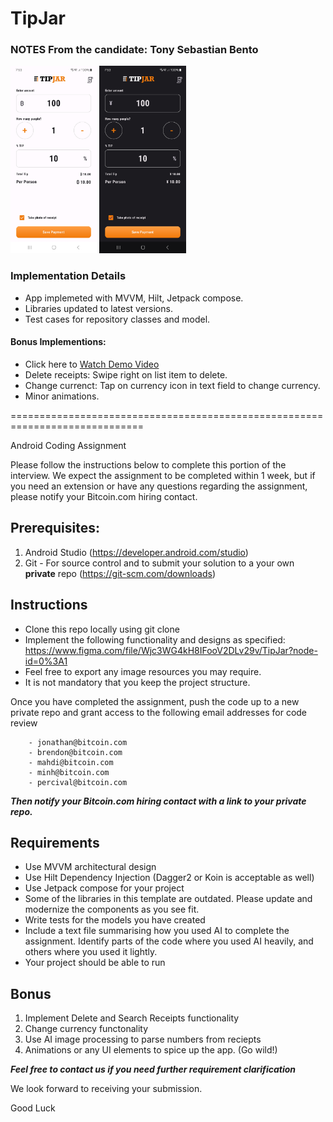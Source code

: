 # TipJar

### NOTES From the candidate: Tony Sebastian Bento

<img src="screenshots%2FHome-light.jpg" height="300">        <img src="screenshots%2FHome-dark.jpg" height="300">

### Implementation Details

- App implemeted with MVVM, Hilt, Jetpack compose.
- Libraries updated to latest versions.
- Test cases for repository classes and model.

#### Bonus Implementions:

- Click here
  to [Watch Demo Video](https://drive.google.com/file/d/13VatpDyVfqw4g-qmdMi8dmDDR1sQic8O/view?usp=sharing)
- Delete receipts: Swipe right on list item to delete.
- Change currenct: Tap on currency icon in text field to change currency.
- Minor animations.

=============================================================================

Android Coding Assignment

Please follow the instructions below to complete this portion of the interview. 
We expect the assignment to be completed within 1 week, but if you need an extension or have any questions regarding the assignment, please notify your Bitcoin.com hiring contact. 


## Prerequisites:

1. Android Studio (https://developer.android.com/studio)
2. Git - For source control and to submit your solution to a your own **private** repo (https://git-scm.com/downloads) 
        
## Instructions

- Clone this repo locally using git clone
- Implement the following functionality and designs as specified: https://www.figma.com/file/Wjc3WG4kH8IFooV2DLv29v/TipJar?node-id=0%3A1
- Feel free to export any image resources you may require.
- It is not mandatory that you keep the project structure.

Once you have completed the assignment, push the code up to a new private repo and grant access to the following email addresses for code review 

        - jonathan@bitcoin.com
        - brendon@bitcoin.com    
        - mahdi@bitcoin.com
        - minh@bitcoin.com
        - percival@bitcoin.com
        
***Then notify your Bitcoin.com hiring contact with a link to your private repo.***


## Requirements

- Use MVVM architectural design
- Use Hilt Dependency Injection (Dagger2 or Koin is acceptable as well)
- Use Jetpack compose for your project
- Some of the libraries in this template are outdated. Please update and modernize the components as you see fit. 
- Write tests for the models you have created
- Include a text file summarising how you used AI to complete the assignment. Identify parts of the code where you used AI heavily, and others where you used it lightly.
- Your project should be able to run

## Bonus
    
1. Implement Delete and Search Receipts functionality
2. Change currency functonality
3. Use AI image processing to parse numbers from reciepts
4. Animations or any UI elements to spice up the app. (Go wild!)


***Feel free to contact us if you need further requirement clarification*** 

We look forward to receiving your submission.

Good Luck
